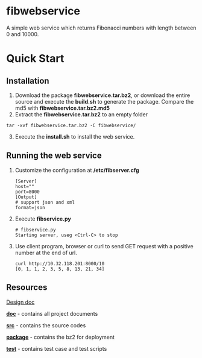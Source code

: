 # fibwebservice
A simple web service which returns Fibonacci numbers with length between 0 and 10000.
# Quick Start
## Installation
1. Download the package **fibwebservice.tar.bz2**, or download the entire source and execute the **build.sh** to generate the package. Compare the md5 with **fibwebservice.tar.bz2.md5**
2. Extract the **fibwebservice.tar.bz2** to an empty folder
<pre>
<code>tar -xvf fibwebservice.tar.bz2 -C fibwebservice/</code>
</pre>
3. Execute the **install.sh** to install the web service.

## Running the web service
1. Customize the configuration at **/etc/fibserver.cfg**

   ```
   [Server]
   host=""
   port=8000
   [Output]
   # support json and xml
   format=json
   ```
2. Execute **fibservice.py**

    ```
    # fibservice.py
    Starting server, useg <Ctrl-C> to stop
    ```
3. Use client program, browser or curl to send GET request with a positive number at the end of url.

    ```
    curl http://10.32.118.201:8000/10
    [0, 1, 1, 2, 3, 5, 8, 13, 21, 34]
    ```

## Resources

[Design doc](doc/func_spec.md)

[**doc**](doc/) - contains all project documents

[**src**](src/) - contains the source codes

[**package**](package/) - contains the bz2 for deployment

[**test**](test/) - contains test case and test scripts
